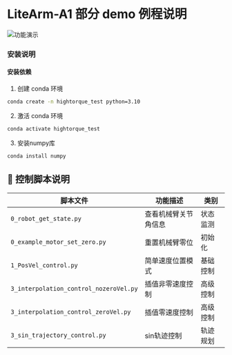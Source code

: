 # LiteArm-A1 部分 demo 例程说明

![功能演示](https://github.com/HighTorque-Robotics/LiteArm-A1/blob/main/ezgif.com-video-to-gif-converter%20(1).gif)

### 安装说明

#### 安装依赖

1. 创建 conda 环境
```bash
conda create -n hightorque_test python=3.10
```
2. 激活 conda 环境
```bash
conda activate hightorque_test
```
3. 安装numpy库
```bash
conda install numpy
```
## 🚀 控制脚本说明

| 脚本文件 | 功能描述 | 类别 |
|----------|----------|------|
| `0_robot_get_state.py` | 查看机械臂关节角信息 | 状态监测 |
| `0_example_motor_set_zero.py` | 重置机械臂零位 | 初始化 |
| `1_PosVel_control.py` | 简单速度位置模式 | 基础控制 |
| `3_interpolation_control_nozeroVel.py` | 插值非零速度控制 | 高级控制 |
| `3_interpolation_control_zeroVel.py` | 插值零速度控制 | 高级控制 |
| `3_sin_trajectory_control.py` | sin轨迹控制 | 轨迹规划 |
